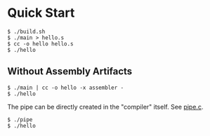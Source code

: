 # Quick Start
```console
$ ./build.sh
$ ./main > hello.s
$ cc -o hello hello.s
$ ./hello
```

## Without Assembly Artifacts
```console
$ ./main | cc -o hello -x assembler -
$ ./hello
```

The pipe can be directly created in the "compiler" itself. See [pipe.c](pipe.c).

```console
$ ./pipe
$ ./hello
```
